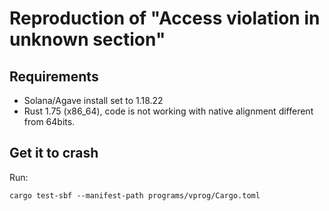 # Reproduction of "Access violation in unknown section"

## Requirements

- Solana/Agave install set to 1.18.22
- Rust 1.75 (x86_64), code is not working with native alignment different from 64bits.

## Get it to crash

Run:

```shell
cargo test-sbf --manifest-path programs/vprog/Cargo.toml
```
